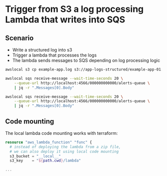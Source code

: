 # Trigger from S3 a log processing Lambda that writes into SQS

## Scenario

* Write a structured log into s3
* Trigger a lambda that processes the logs
* The lambda sends messages to SQS depending on log processing logic

```bash
awslocal s3 cp example-app.log s3://app-logs-structured/example-app-01.log

awslocal sqs receive-message --wait-time-seconds 20 \
	--queue-url http://localhost:4566/000000000000/alerts-queue \
	| jq -r ".Messages[0].Body"

awslocal sqs receive-message --wait-time-seconds 20 \
	--queue-url http://localhost:4566/000000000000/alerts-queue \
	| jq -r ".Messages[0].Body"
```

## Code mounting

The local lambda code mounting works with terraform:

```terraform
resource "aws_lambda_function" "func" {
  # instead of deploying the lambda from a zip file,
  # we can also deploy it using local code mounting
  s3_bucket = "__local__"
  s3_key    = "${path.cwd}/lambda"

...
```
